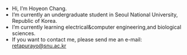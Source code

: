 - Hi, I’m Hoyeon Chang.
- I’m currently an undergraduate student in Seoul National University, Republic of Korea.
- I’m currently learning electrical&computer engineering,and biological sciences.
- If you want to contact me, please send me an e-mail: retapurayo@snu.ac.kr

<!---
Duemoo/Duemoo is a ✨ special ✨ repository because its `README.md` (this file) appears on your GitHub profile.
You can click the Preview link to take a look at your changes.
--->
